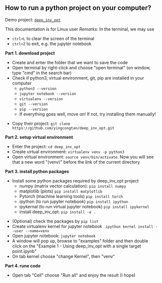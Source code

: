 ﻿## How to run a python project on your computer?

Demo project:  [`deep_inv_opt`][1]

This documentation is for Linux user
*Remarks*: In the terminal, we may use
* `ctrl+L` to clear the screen of the terminal
* `ctrl+Z` to exit, e.g. the jupyter notebook


**Part 1. download project**
 * Create and enter the folder that we want to save the code 
 * Open terminal by right-click and choose "open terminal" (on window, type "cmd" in the search bar)
 *  Check if python3, virtual environment, git, pip are installed in your computer 
	 * `python3 --version`
	 * `jupyter notebook --version`
	 * `virtualenv --version`
	 * `git --version`
	 * `pip --version`
	 * If everything goes well, move on! If not, try installing them manually!
 - Copy their project: `git clone https://github.com/yingcongtan/deep_inv_opt.git` 

**Part 2. setup virtual environment**
 - Enter the project: `cd deep_inv_opt`
 - Create virtual environment: `virtualenv venv -p python3` 
 - Open virtual environment: `source venv/bin/activate`. Now you will see that a new word "(venv)" before the link of the current directory

**Part 3. install python packages**
* Install some python packages required by deep_inv_opt project
	* numpy (matrix vector calculation): `pip install numpy`
	* matplotlib (plots) `pip install matplotlib`
	* Pytorch (machine learning tools) `pip install torch` 
	* ipython (to run jupyter notebook) `pip install ipython` 
	* ipykernal (to run virtual jupyter notebook) `pip install ipykernel`
	* install deep_inv_opt: `pip install -e .`
- (Optional) check the packages by `pip list`
- Create virtualenv kernel for jupyter notebook `
ipython kernel install --user --name=venv`
- Open jupyter notebook: `jupyter notebook`
- A window will pop up, browse to "examples" folder and then double click on the "Example 1 - Using deep_inv_opt with a single target point.ipynb"
- On tab kernel choose "change Kernel", then "venv"

**Part 4. rune code**
- Open tab "Cell" choose "Run all" and enjoy the result (I hope)






[1]: https://github.com/yingcongtan/deep_inv_opt?fbclid=IwAR3_wGflQZjKXTUQHxZ6wkFqsofUOOhw1IfrbQJKRdmbubA6ixDCohahN40
